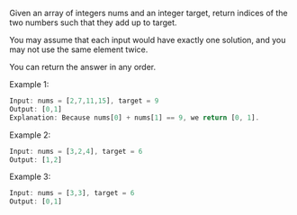 Given an array of integers nums and an integer target, return indices of the two numbers such that they add up to target.

You may assume that each input would have exactly one solution, and you may not use the same element twice.

You can return the answer in any order.

 

Example 1:
```js
Input: nums = [2,7,11,15], target = 9
Output: [0,1]
Explanation: Because nums[0] + nums[1] == 9, we return [0, 1].
```
Example 2:
```js
Input: nums = [3,2,4], target = 6
Output: [1,2]
```
Example 3:
```js
Input: nums = [3,3], target = 6
Output: [0,1]
```